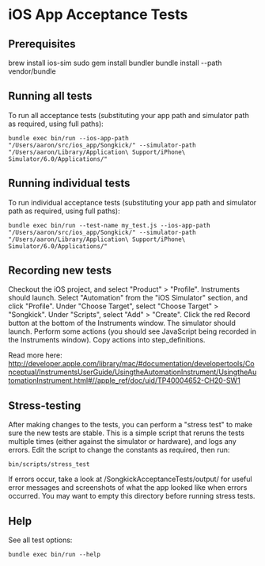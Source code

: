 # iOS App Acceptance Tests


## Prerequisites

brew install ios-sim
sudo gem install bundler
bundle install --path vendor/bundle

## Running all tests

To run all acceptance tests (substituting your app path and simulator path as required, using full paths):

    bundle exec bin/run --ios-app-path "/Users/aaron/src/ios_app/Songkick/" --simulator-path "/Users/aaron/Library/Application\ Support/iPhone\ Simulator/6.0/Applications/"

## Running individual tests

To run individual acceptance tests (substituting your app path and simulator path as required, using full paths):

    bundle exec bin/run --test-name my_test.js --ios-app-path "/Users/aaron/src/ios_app/Songkick/" --simulator-path "/Users/aaron/Library/Application\ Support/iPhone\ Simulator/6.0/Applications/"

## Recording new tests

Checkout the iOS project, and select "Product" > "Profile".
Instruments should launch. Select "Automation" from the "iOS Simulator" section, and click "Profile".
Under "Choose Target", select "Choose Target" > "Songkick".
Under "Scripts", select "Add" > "Create".
Click the red Record button at the bottom of the Instruments window.  The simulator should launch.
Perform some actions (you should see JavaScript being recorded in the Instruments window).
Copy actions into step_definitions.

Read more here: http://developer.apple.com/library/mac/#documentation/developertools/Conceptual/InstrumentsUserGuide/UsingtheAutomationInstrument/UsingtheAutomationInstrument.html#//apple_ref/doc/uid/TP40004652-CH20-SW1

## Stress-testing

After making changes to the tests, you can perform a "stress test" to make sure the new tests are stable.
This is a simple script that reruns the tests multiple times (either against the simulator or hardware),
and logs any errors.  Edit the script to change the constants as required, then run:

    bin/scripts/stress_test

If errors occur, take a look at /SongkickAcceptanceTests/output/ for useful error messages and screenshots
of what the app looked like when errors occurred.  You may want to empty this directory before running stress tests.

## Help

See all test options:

    bundle exec bin/run --help

